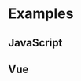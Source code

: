 # Examples

<div style="text-align: right;">
<LanguageSelect
   :selected-value="selectedLanguage"
   :callback="languageCallback"
/>
</div>

<div v-if="selectedLanguage === '0'">

## JavaScript

</div>
<div v-if="selectedLanguage === '1'">

## Vue

</div>

<script setup lang="ts">
import { ref } from 'vue'
import LanguageSelect from '../components/LanguageSelect.vue';

const selectedLanguage = ref('0');

const languageCallback = (newValue) => {
  selectedLanguage.value = newValue;
}
</script>
